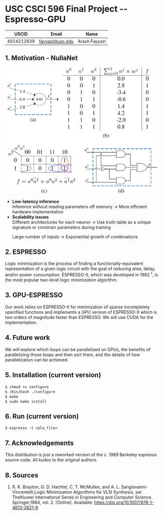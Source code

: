 
#  USC CSCI 596 Final Project -- Espresso-GPU

| USCID      | Email            | Name        |
| ---------- | ---------------- | ----------- |
| 4014212838 |  fayyazi@usc.edu |Arash Fayyazi|


## 1. Motivation - NullaNet
<img src="Images/nullanet.png" style="width:200; height:200;" />

<ul>
<li><b>Low-latency inference</b><br>
Inference without reading parameters off memory &#8594; More efficient hardware implementation</li>

<li><b>Scalability issues</b><br>
Different architectures for each neuron &#8594; Use truth table as a unique signature or constrain parameters during training

Large number of inputs &#8594; Exponential growth of combinations</li>
</ul>


## 2. ESPRESSO
Logic minimization is the process of finding a functionally-equivalent representation of a given logic circuit with the goal of reducing area, delay, and/or power consumption. ESPRESSO-II, which was developed in 1982 <sup>1</sup>, is the most popular two-level logic minimization algorithm.


## 3. GPU-ESPRESSO
Our work relies on ESPRESSO-II for minimization of sparse incompletely specified functions and implements a GPU version of ESPRESSO-II which is two orders of magnitude faster than ESPRESSO. We will use CUDA for the implementation.


## 4. Future work
We will explore which loops can be parallelized on GPUs, the benefits of parallelizing those loops and then sort them, and the details of how parallelization can be achieved.


## 5. Installation (current version)
```
$ chmod +x configure
$ /bin/bash ./configure
$ make
$ sudo make install
```


## 6. Run (current version)
```
$ espresso -t <pla_file>
```


## 7. Acknowledgements

This distribution is just a reworked version of the c. 1989 Berkeley espresso source code. All kudos to the original authors.

## 8. Sources
1. R. K. Brayton, G. D. Hachtel, C. T. McMullen, and A. L. Sangiovanni-Vincentelli,Logic Minimization Algorithms for VLSI Synthesis, ser. TheKluwer International Series in Engineering and Computer Science. Springer,1984, vol. 2. [Online]. Available: https://doi.org/10.1007/978-1-4613-2821-6



